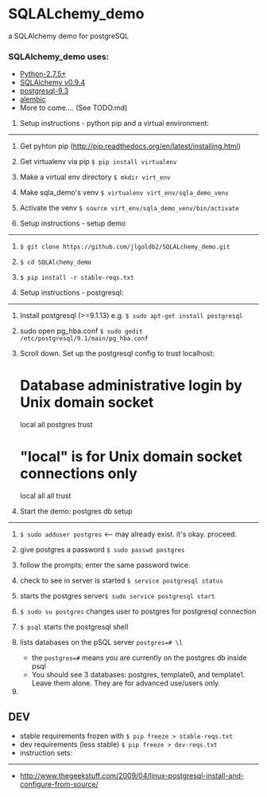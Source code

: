 SQLALchemy_demo
===============

a SQLAlchemy demo for postgreSQL

### SQLAlchemy_demo uses:

+ [Python-2.7.5+](https://www.python.org/download/releases/2.7.5 "Python") 
+ [SQLAlchemy v0.9.4 ](http://docs.sqlalchemy.org/en/rel_0_9/ "SQLAlchemy")
+ [postgresql-9.3](http://www.postgresql.org/download/linux/debian/ "postgres")
+ [alembic](http://alembic.readthedocs.org/en/latest/ "alembic")
+ More to come.... (See TODO.md)


1. Setup instructions - python pip and a virtual environment:
---------------
  1. Get pyhton pip (http://pip.readthedocs.org/en/latest/installing.html)
  1. Get virtualenv via pip `$ pip install virtualenv`
  1. Make a virtual env directory `$ mkdir virt_env`
  1. Make sqla_demo's venv `$ virtualenv virt_env/sqla_demo_venv`
  1. Activate the venv `$ source virt_env/sqla_demo_venv/bin/activate` 

2. Setup instructions - setup demo
-------------
  1. `$ git clone https://github.com/jlgoldb2/SQLALchemy_demo.git`
  1. `$ cd SQLAlchemy_demo`
  1. `$ pip install -r stable-reqs.txt`




3. Setup instructions - postgresql:
---------------
  1. Install postgresql (>=9.1.13) e.g. `$ sudo apt-get install postgresql`
  1. sudo open pg_hba.conf `$ sudo gedit /etc/postgresql/9.1/main/pg_hba.conf`
  1. Scroll down. Set up the postgresql config to trust localhost:

        # Database administrative login by Unix domain socket
        local   all     postgres                         trust
        
        # "local" is for Unix domain socket connections only
        local   all     all                             trust

    

        
  

4. Start the demo: postgres db setup
---------------
  1.  `$ sudo adduser postgres`  <-- may already exist. it's okay. proceed.
  1. give postgres a password `$ sudo passwd postgres`
  1. follow the prompts; enter the same password twice.
  1. check to see in server is started `$ service postgresql status`
  1. starts the postgres server`$ sudo service postgresql start` 
  1. `$ sudo su postgres` changes user to postgres for postgresql connection
  1. `$ psql` starts the postgresql shell

  1. lists databases on the pSQL server `postgres=# \l`

        + the `postgres=#` means you are currently on the postgres db inside psql
        + You should see 3 databases: postgres, template0, and template1. Leave them alone. They are for advanced use/users only.
  1. 



DEV
------ 
+ stable requirements frozen with `$ pip freeze > stable-reqs.txt`
+ dev requirements (less stable)  `$ pip freeze > dev-reqs.txt`
+ instruction sets:
-------
  + http://www.thegeekstuff.com/2009/04/linux-postgresql-install-and-configure-from-source/